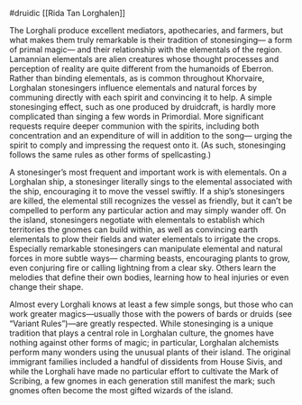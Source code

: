 #druidic [[Rida Tan Lorghalen]]

The Lorghali produce excellent mediators, apothecaries, and farmers, but what makes them truly remarkable is their tradition of stonesinging— a form of primal magic— and their relationship with the elementals of the region. Lamannian elementals are alien creatures whose thought processes and perception of reality are quite different from the humanoids of Eberron. Rather than binding elementals, as is common throughout Khorvaire, Lorghalan stonesingers influence elementals and natural forces by communing directly with each spirit and convincing it to help. A simple stonesinging effect, such as one produced by druidcraft, is hardly more complicated than singing a few words in Primordial. More significant requests require deeper communion with the spirits, including both concentration and an expenditure of will in addition to the song— urging the spirit to comply and impressing the request onto it. (As such, stonesinging follows the same rules as other forms of spellcasting.)

A stonesinger’s most frequent and important work is with elementals. On a Lorghalan ship, a stonesinger literally sings to the elemental associated with the ship, encouraging it to move the vessel swiftly. If a ship’s stonesingers are killed, the elemental still recognizes the vessel as friendly, but it can’t be compelled to perform any particular action and may simply wander off. On the island, stonesingers negotiate with elementals to establish which territories the gnomes can build within, as well as convincing earth elementals to plow their fields and water elementals to irrigate the crops. Especially remarkable stonesingers can manipulate elemental and natural forces in more subtle ways— charming beasts, encouraging plants to grow, even conjuring fire or calling lightning from a clear sky. Others learn the melodies that define their own bodies, learning how to heal injuries or even change their shape.

Almost every Lorghali knows at least a few simple songs, but those who can work greater magics—usually those with the powers of bards or druids (see “Variant Rules”)—are greatly respected. While stonesinging is a unique tradition that plays a central role in Lorghalan culture, the gnomes have nothing against other forms of magic; in particular, Lorghalan alchemists perform many wonders using the unusual plants of their island. The original immigrant families included a handful of dissidents from House Sivis, and while the Lorghali have made no particular effort to cultivate the Mark of Scribing, a few gnomes in each generation still manifest the mark; such gnomes often become the most gifted wizards of the island.